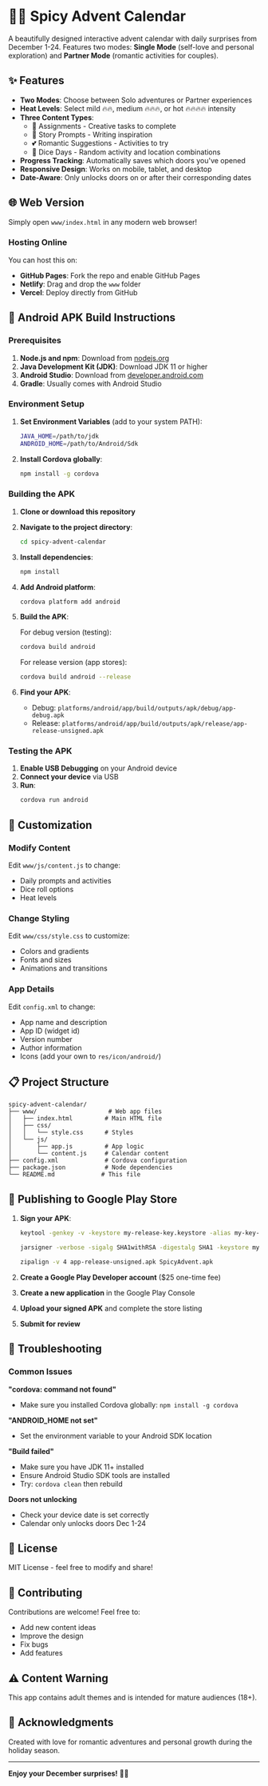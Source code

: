# 🎄🔥 Spicy Advent Calendar

A beautifully designed interactive advent calendar with daily surprises from December 1-24. Features two modes: **Single Mode** (self-love and personal exploration) and **Partner Mode** (romantic activities for couples).

## ✨ Features

- **Two Modes**: Choose between Solo adventures or Partner experiences
- **Heat Levels**: Select mild 🔥🔥, medium 🔥🔥🔥, or hot 🔥🔥🔥🔥 intensity
- **Three Content Types**:
  - 📝 Assignments - Creative tasks to complete
  - 📖 Story Prompts - Writing inspiration
  - 💕 Romantic Suggestions - Activities to try
  - 🎲 Dice Days - Random activity and location combinations
- **Progress Tracking**: Automatically saves which doors you've opened
- **Responsive Design**: Works on mobile, tablet, and desktop
- **Date-Aware**: Only unlocks doors on or after their corresponding dates

## 🌐 Web Version

Simply open `www/index.html` in any modern web browser!

### Hosting Online

You can host this on:
- **GitHub Pages**: Fork the repo and enable GitHub Pages
- **Netlify**: Drag and drop the `www` folder
- **Vercel**: Deploy directly from GitHub

## 📱 Android APK Build Instructions

### Prerequisites

1. **Node.js and npm**: Download from [nodejs.org](https://nodejs.org/)
2. **Java Development Kit (JDK)**: Download JDK 11 or higher
3. **Android Studio**: Download from [developer.android.com](https://developer.android.com/studio)
4. **Gradle**: Usually comes with Android Studio

### Environment Setup

1. **Set Environment Variables** (add to your system PATH):
   ```bash
   JAVA_HOME=/path/to/jdk
   ANDROID_HOME=/path/to/Android/Sdk
   ```

2. **Install Cordova globally**:
   ```bash
   npm install -g cordova
   ```

### Building the APK

1. **Clone or download this repository**

2. **Navigate to the project directory**:
   ```bash
   cd spicy-advent-calendar
   ```

3. **Install dependencies**:
   ```bash
   npm install
   ```

4. **Add Android platform**:
   ```bash
   cordova platform add android
   ```

5. **Build the APK**:
   
   For debug version (testing):
   ```bash
   cordova build android
   ```
   
   For release version (app stores):
   ```bash
   cordova build android --release
   ```

6. **Find your APK**:
   - Debug: `platforms/android/app/build/outputs/apk/debug/app-debug.apk`
   - Release: `platforms/android/app/build/outputs/apk/release/app-release-unsigned.apk`

### Testing the APK

1. **Enable USB Debugging** on your Android device
2. **Connect your device** via USB
3. **Run**:
   ```bash
   cordova run android
   ```

## 🎨 Customization

### Modify Content

Edit `www/js/content.js` to change:
- Daily prompts and activities
- Dice roll options
- Heat levels

### Change Styling

Edit `www/css/style.css` to customize:
- Colors and gradients
- Fonts and sizes
- Animations and transitions

### App Details

Edit `config.xml` to change:
- App name and description
- App ID (widget id)
- Version number
- Author information
- Icons (add your own to `res/icon/android/`)

## 📋 Project Structure

```
spicy-advent-calendar/
├── www/                    # Web app files
│   ├── index.html         # Main HTML file
│   ├── css/
│   │   └── style.css      # Styles
│   └── js/
│       ├── app.js         # App logic
│       └── content.js     # Calendar content
├── config.xml             # Cordova configuration
├── package.json           # Node dependencies
└── README.md             # This file
```

## 🚀 Publishing to Google Play Store

1. **Sign your APK**:
   ```bash
   keytool -genkey -v -keystore my-release-key.keystore -alias my-key-alias -keyalg RSA -keysize 2048 -validity 10000
   
   jarsigner -verbose -sigalg SHA1withRSA -digestalg SHA1 -keystore my-release-key.keystore app-release-unsigned.apk my-key-alias
   
   zipalign -v 4 app-release-unsigned.apk SpicyAdvent.apk
   ```

2. **Create a Google Play Developer account** ($25 one-time fee)

3. **Create a new application** in the Google Play Console

4. **Upload your signed APK** and complete the store listing

5. **Submit for review**

## 🔧 Troubleshooting

### Common Issues

**"cordova: command not found"**
- Make sure you installed Cordova globally: `npm install -g cordova`

**"ANDROID_HOME not set"**
- Set the environment variable to your Android SDK location

**"Build failed"**
- Make sure you have JDK 11+ installed
- Ensure Android Studio SDK tools are installed
- Try: `cordova clean` then rebuild

**Doors not unlocking**
- Check your device date is set correctly
- Calendar only unlocks doors Dec 1-24

## 📄 License

MIT License - feel free to modify and share!

## 🤝 Contributing

Contributions are welcome! Feel free to:
- Add new content ideas
- Improve the design
- Fix bugs
- Add features

## ⚠️ Content Warning

This app contains adult themes and is intended for mature audiences (18+).

## 💖 Acknowledgments

Created with love for romantic adventures and personal growth during the holiday season.

---

**Enjoy your December surprises!** 🎁✨
